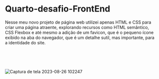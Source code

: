 # Quarto-desafio-FrontEnd

Nesse meu novo projeto de página web utilizei apenas HTML e CSS para criar uma página atraente, explorando recursos como HTML semântico, CSS Flexbox e até mesmo a adição de um favicon,
que é o pequeno ícone exibido na aba do navegador, que é um detalhe sutil, mas importante, para a identidade do site.


<br>
<br>
<br>


![Captura de tela 2023-08-26 102247](https://github.com/pachecx/Quarto-desafio-FrontEnd/assets/112892819/52cc8ba3-e443-4962-bdd0-ffe3ab2e1d72)
